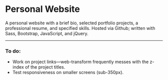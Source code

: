 # Personal Website

A personal website with a brief bio, selected portfolio projects, a professional resume, and specified skills. Hosted via Github; written with Sass, Bootstrap, JavaScript, and jQuery.

---

### To do:

- Work on project links––web-transform frequently messes with the z-index of the project titles.
- Test responsiveness on smaller screens (sub-350px).
